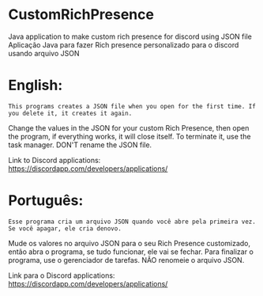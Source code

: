 # CustomRichPresence
Java application to make custom rich presence for discord using JSON file
Aplicação Java para fazer Rich presence personalizado para o discord usando arquivo JSON
                                     
 # English:
	This programs creates a JSON file when you open for the first time. If you delete it, it creates it again. 
Change the values in the JSON for your custom Rich Presence, then open the program, if everything works, it will close itself. 
To terminate it, use the task manager.
DON'T rename the JSON file.

 Link to Discord applications:
https://discordapp.com/developers/applications/

 # Português:
	Esse programa cria um arquivo JSON quando você abre pela primeira vez. Se você apagar, ele cria denovo.
Mude os valores no arquivo JSON para o seu Rich Presence customizado, então abra o programa, se tudo funcionar, ele vai se fechar.
Para finalizar o programa, use o gerenciador de tarefas.
NÃO renomeie o arquivo JSON.

 Link para o Discord applications:
https://discordapp.com/developers/applications/
